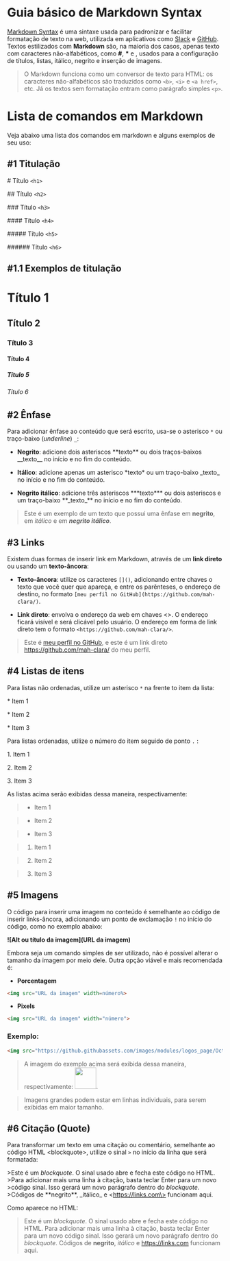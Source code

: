 # Guia básico de Markdown Syntax
[Markdown Syntax](https://docs.pipz.com/central-de-ajuda/learning-center/guia-basico-de-markdown#open) é uma sintaxe usada para padronizar e facilitar formatação de texto na web, utilizada em aplicativos como [Slack](https://slack.com/) e [GitHub](https://github.com/). Textos estilizados com **Markdown** são, na maioria dos casos, apenas texto com caracteres não-alfabéticos, como **#**, **\*** e **![]()**, usados para a configuração de títulos, listas, itálico, negrito e inserção de imagens.

> O Markdown funciona como um conversor de texto para HTML: os caracteres não-alfabéticos são traduzidos como ```<b>```, ```<i>``` e ```<a href>```, etc. Já os textos sem formatação entram como parágrafo simples ```<p>```.

# Lista de comandos em Markdown
Veja abaixo uma lista dos comandos em markdown e alguns exemplos de seu uso:

## #1 Titulação

\# Título ```<h1>```

\#\# Título ```<h2>```

\#\#\# Título ```<h3>```

\#\#\#\# Título ```<h4>```

\#\#\#\#\# Título ```<h5>```

\#\#\#\#\#\# Título ```<h6>```

## #1.1 Exemplos de titulação

# Título 1
## Título 2
### Título 3
#### Título 4
##### Título 5
###### Título 6

## #2 Ênfase
Para adicionar ênfase ao conteúdo que será escrito, usa-se o asterisco ```*``` ou traço-baixo (_underline_) ```_```:

* **Negrito**: adicione dois asteriscos \*\*texto\*\* ou dois traços-baixos \_\_texto\_\_ no início e no fim do conteúdo.

* **Itálico**: adicione apenas um asterisco \*texto\* ou um traço-baixo \_texto\_ no início e no fim do conteúdo.

* **Negrito itálico**: adicione três asteriscos \*\*\*texto\*\*\* ou dois asteriscos e um traço-baixo \*\*\_texto\_\*\* no início e no fim do conteúdo.

> Este é um exemplo de um texto que possui uma ênfase em **negrito**, em _itálico_ e em **_negrito itálico_**.

## #3 Links
Existem duas formas de inserir link em Markdown, através de um **link direto** ou usando um **texto-âncora**:

* **Texto-âncora**: utilize os caracteres ```[]()```, adicionando entre chaves o texto que você quer que apareça, e entre os parênteses, o endereço de destino, no formato ```[meu perfil no GitHub](https://github.com/mah-clara/)```.

* **Link direto**: envolva o endereço da web em chaves <>. O endereço ficará visível e será clicável pelo usuário. O endereço em forma de link direto tem o formato ```<https://github.com/mah-clara/>```.

> Este é [meu perfil no GitHub](https://github.com/mah-clara/), e este é um link direto <https://github.com/mah-clara/> do meu perfil.

## #4 Listas de itens
Para listas não ordenadas, utilize um asterisco ```*``` na frente to item da lista:

\* Item 1

\* Item 2

\* Item 3

Para listas ordenadas, utilize o número do item seguido de ponto ```.``` :

1\. Item 1

2\. Item 2

3\. Item 3

As listas acima serão exibidas dessa maneira, respectivamente:

> * Item 1

> * Item 2

> * Item 3

> 1. Item 1

> 2. Item 2

> 3. Item 3

## #5 Imagens
O código para inserir uma imagem no conteúdo é semelhante ao código de inserir links-âncora, adicionando um ponto de exclamação ```!``` no início do código, como no exemplo abaixo:

**\![Alt ou título da imagem](URL da imagem)**

Embora seja um comando simples de ser utilizado, não é possível alterar o tamanho da imagem por meio dele. Outra opção viável e mais recomendada é:

* **Porcentagem**
```html
<img src="URL da imagem" width=número%>
```
* **Pixels**
```html
<img src="URL da imagem" width="número">
```
### Exemplo:
```html
<img src="https://github.githubassets.com/images/modules/logos_page/Octocat.png" width="50">
```

> A imagem do exemplo acima será exibida dessa maneira, respectivamente: <img src="https://github.githubassets.com/images/modules/logos_page/Octocat.png" width="50">.

> Imagens grandes podem estar em linhas individuais, para serem exibidas em maior tamanho.

## #6 Citação (Quote)
Para transformar um texto em uma citação ou comentário, semelhante ao código HTML \<blockquote\>, utilize o sinal ```>``` no início da linha que será formatada:

\>Este é um *blockquote*. O sinal usado abre e fecha este código no HTML. 
\>Para adicionar mais uma linha à citação, basta teclar Enter para um novo
\>código sinal. Isso gerará um novo parágrafo dentro do *blockquote*.
\>Códigos de \*\*negrito\*\*, \_itálico\_ e \<https://links.com\> funcionam aqui.

Como aparece no HTML:

>Este é um *blockquote*. O sinal usado abre e fecha este código no HTML. 
>Para adicionar mais uma linha à citação, basta teclar Enter para um novo
>código sinal. Isso gerará um novo parágrafo dentro do *blockquote*.
>Códigos de **negrito**, _itálico_ e <https://links.com> funcionam aqui.